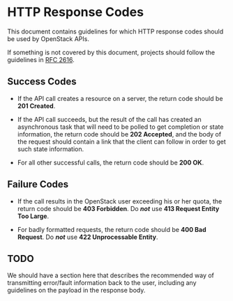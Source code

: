 HTTP Response Codes
===================

This document contains guidelines for which HTTP response codes should be used
by OpenStack APIs.

If something is not covered by this document, projects should follow the
guidelines in [RFC 2616](rfc2616).

Success Codes
-------------

* If the API call creates a resource on a server, the return code should be
  **201 Created**.

* If the API call succeeds, but the result of the call has created an
  asynchronous task that will need to be polled to get completion or state
  information, the return code should be **202 Accepted**, and the body of the
  request should contain a link that the client can follow in order to get such
  state information.

* For all other successful calls, the return code should be **200 OK**.

Failure Codes
-------------

* If the call results in the OpenStack user exceeding his or her quota, the
  return code should be **403 Forbidden**. Do ***not*** use **413 Request
  Entity Too Large**.

* For badly formatted requests, the return code should be **400 Bad Request**.
  Do ***not*** use **422 Unprocessable Entity**.

TODO
----

We should have a section here that describes the recommended way of
transmitting error/fault information back to the user, including any guidelines
on the payload in the response body.

[rfc2616]: https://tools.ietf.org/html/rfc2616
